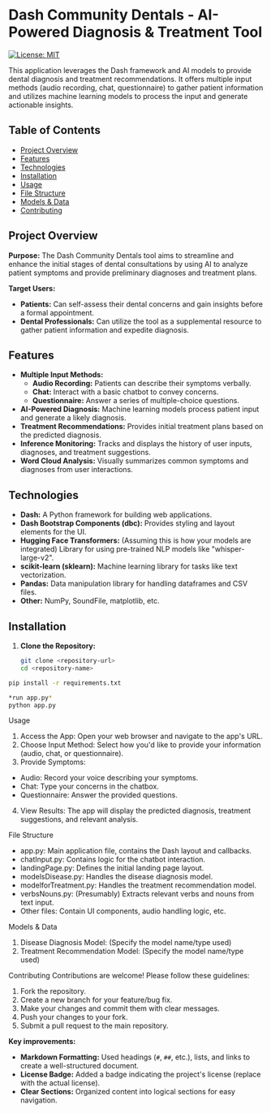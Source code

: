 # Dash Community Dentals - AI-Powered Diagnosis & Treatment Tool

[![License: MIT](https://img.shields.io/badge/License-MIT-yellow.svg)](https://opensource.org/licenses/MIT)

This application leverages the Dash framework and AI models to provide dental diagnosis and treatment recommendations. It offers multiple input methods (audio recording, chat, questionnaire) to gather patient information and utilizes machine learning models to process the input and generate actionable insights.

## Table of Contents

- [Project Overview](#project-overview)
- [Features](#features)
- [Technologies](#technologies)
- [Installation](#installation)
- [Usage](#usage)
- [File Structure](#file-structure)
- [Models & Data](#models--data)
- [Contributing](#contributing)

## Project Overview

**Purpose:** The Dash Community Dentals tool aims to streamline and enhance the initial stages of dental consultations by using AI to analyze patient symptoms and provide preliminary diagnoses and treatment plans.

**Target Users:**

- **Patients:** Can self-assess their dental concerns and gain insights before a formal appointment.
- **Dental Professionals:** Can utilize the tool as a supplemental resource to gather patient information and expedite diagnosis.

## Features

- **Multiple Input Methods:**
  - **Audio Recording:** Patients can describe their symptoms verbally.
  - **Chat:** Interact with a basic chatbot to convey concerns.
  - **Questionnaire:** Answer a series of multiple-choice questions.
- **AI-Powered Diagnosis:**  Machine learning models process patient input and generate a likely diagnosis.
- **Treatment Recommendations:** Provides initial treatment plans based on the predicted diagnosis.
- **Inference Monitoring:**  Tracks and displays the history of user inputs, diagnoses, and treatment suggestions.
- **Word Cloud Analysis:**  Visually summarizes common symptoms and diagnoses from user interactions.

## Technologies

- **Dash:** A Python framework for building web applications.
- **Dash Bootstrap Components (dbc):** Provides styling and layout elements for the UI.
- **Hugging Face Transformers:**  (Assuming this is how your models are integrated) Library for using pre-trained NLP models like "whisper-large-v2".
- **scikit-learn (sklearn):** Machine learning library for tasks like text vectorization.
- **Pandas:** Data manipulation library for handling dataframes and CSV files.
- **Other:** NumPy, SoundFile, matplotlib, etc.

## Installation

1. **Clone the Repository:**
   ```bash
   git clone <repository-url>
   cd <repository-name>

  ```bash
  pip install -r requirements.txt                    
  
  *run app.py*
  python app.py
  ```                    
                      
                      
                      
                      
                      
                      
                      
                      
                      
                      
                      
                      
                      
                      
                      
                      
                      
                      
                      
                      
                      
  

Usage
1. Access the App: Open your web browser and navigate to the app's URL.
2. Choose Input Method: Select how you'd like to provide your information (audio, chat, or questionnaire).
3. Provide Symptoms:
* Audio: Record your voice describing your symptoms.
* Chat: Type your concerns in the chatbox.
* Questionnaire: Answer the provided questions.
4. View Results: The app will display the predicted diagnosis, treatment suggestions, and relevant analysis.

File Structure
* app.py: Main application file, contains the Dash layout and callbacks.
* chatInput.py: Contains logic for the chatbot interaction.
* landingPage.py: Defines the initial landing page layout.
* modelsDisease.py: Handles the disease diagnosis model.
* modelforTreatment.py: Handles the treatment recommendation model.
* verbsNouns.py: (Presumably) Extracts relevant verbs and nouns from text input.
* Other files: Contain UI components, audio handling logic, etc.

Models & Data
1. Disease Diagnosis Model: (Specify the model name/type used)
2. Treatment Recommendation Model: (Specify the model name/type used)

Contributing
Contributions are welcome! Please follow these guidelines:

1. Fork the repository.
2. Create a new branch for your feature/bug fix.
3. Make your changes and commit them with clear messages.
4. Push your changes to your fork.
5. Submit a pull request to the main repository.

**Key improvements:**

*   **Markdown Formatting:** Used headings (`#`, `##`, etc.), lists, and links to create a well-structured document.
*   **License Badge:** Added a badge indicating the project's license (replace with the actual license).
*   **Clear Sections:** Organized content into logical sections for easy navigation.

